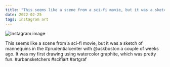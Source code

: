 ```yaml
---
title: "This seems like a scene from a sci-fi movie, but it was a sketch of mannequins in the #prudentialcenter with @uskboston a couple of weeks ago"
date: 2022-02-25
tags: instagram art
---
```


![Instagram image](/media/274609657_1338496466667543_2047722752634912357_n_17958613828611528.jpg)

This seems like a scene from a sci-fi movie, but it was a sketch of mannequins in the #prudentialcenter with @uskboston a couple of weeks ago. It was my first drawing using watercolor graphite, which was pretty fun. #urbansketchers #scifiart #artgraf
